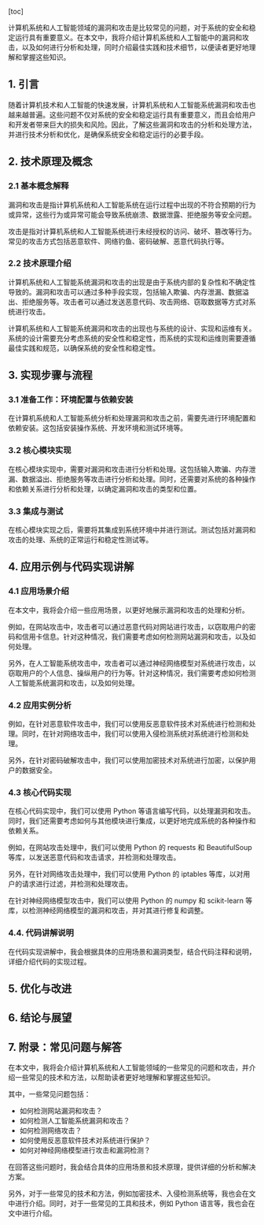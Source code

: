 
[toc]                    
                
                
计算机系统和人工智能领域的漏洞和攻击是比较常见的问题，对于系统的安全和稳定运行具有重要意义。在本文中，我将介绍计算机系统和人工智能中的漏洞和攻击，以及如何进行分析和处理，同时介绍最佳实践和技术细节，以便读者更好地理解和掌握这些知识。

## 1. 引言

随着计算机技术和人工智能的快速发展，计算机系统和人工智能系统漏洞和攻击也越来越普遍。这些问题不仅对系统的安全和稳定运行具有重要意义，而且会给用户和开发者带来巨大的损失和风险。因此，了解这些漏洞和攻击的分析和处理方法，并进行技术分析和优化，是确保系统安全和稳定运行的必要手段。

## 2. 技术原理及概念

### 2.1 基本概念解释

漏洞和攻击是指计算机系统和人工智能系统在运行过程中出现的不符合预期的行为或异常，这些行为或异常可能会导致系统崩溃、数据泄露、拒绝服务等安全问题。

攻击是指对计算机系统和人工智能系统进行未经授权的访问、破坏、篡改等行为。常见的攻击方式包括恶意软件、网络钓鱼、密码破解、恶意代码执行等。

### 2.2 技术原理介绍

计算机系统和人工智能系统漏洞和攻击的出现是由于系统内部的复杂性和不确定性导致的。漏洞和攻击可以通过多种手段实现，包括输入欺骗、内存泄漏、数据溢出、拒绝服务等。攻击者可以通过发送恶意代码、攻击网络、窃取数据等方式对系统进行攻击。

计算机系统和人工智能系统漏洞和攻击的出现也与系统的设计、实现和运维有关。系统的设计需要充分考虑系统的安全性和稳定性，而系统的实现和运维则需要遵循最佳实践和规范，以确保系统的安全性和稳定性。

## 3. 实现步骤与流程

### 3.1 准备工作：环境配置与依赖安装

在计算机系统和人工智能系统分析和处理漏洞和攻击之前，需要先进行环境配置和依赖安装。这包括安装操作系统、开发环境和测试环境等。

### 3.2 核心模块实现

在核心模块实现中，需要对漏洞和攻击进行分析和处理。这包括输入欺骗、内存泄漏、数据溢出、拒绝服务等攻击进行分析和处理。同时，还需要对系统的各种操作和依赖关系进行分析和处理，以确定漏洞和攻击的类型和位置。

### 3.3 集成与测试

在核心模块实现之后，需要将其集成到系统环境中并进行测试。测试包括对漏洞和攻击的处理、系统的正常运行和稳定性测试等。

## 4. 应用示例与代码实现讲解

### 4.1 应用场景介绍

在本文中，我将会介绍一些应用场景，以更好地展示漏洞和攻击的处理和分析。

例如，在网站攻击中，攻击者可以通过恶意代码对网站进行攻击，以窃取用户的密码和信用卡信息。针对这种情况，我们需要考虑如何检测网站漏洞和攻击，以及如何处理。

另外，在人工智能系统攻击中，攻击者可以通过神经网络模型对系统进行攻击，以窃取用户的个人信息、操纵用户的行为等。针对这种情况，我们需要考虑如何检测人工智能系统漏洞和攻击，以及如何处理。

### 4.2 应用实例分析

例如，在针对恶意软件攻击中，我们可以使用反恶意软件技术对系统进行检测和处理。同时，在针对网络攻击中，我们可以使用入侵检测系统对系统进行检测和处理。

另外，在针对密码破解攻击中，我们可以使用加密技术对系统进行加密，以保护用户的数据安全。

### 4.3 核心代码实现

在核心代码实现中，我们可以使用 Python 等语言编写代码，以处理漏洞和攻击。同时，我们还需要考虑如何与其他模块进行集成，以更好地完成系统的各种操作和依赖关系。

例如，在网站攻击处理中，我们可以使用 Python 的 requests 和 BeautifulSoup 等库，以发送恶意代码和攻击请求，并检测和处理攻击。

另外，在针对网络攻击处理中，我们可以使用 Python 的 iptables 等库，以对用户的请求进行过滤，并检测和处理攻击。

在针对神经网络模型攻击中，我们可以使用 Python 的 numpy 和 scikit-learn 等库，以检测神经网络模型的漏洞和攻击，并对其进行修复和调整。

### 4.4. 代码讲解说明

在代码实现讲解中，我会根据具体的应用场景和漏洞类型，结合代码注释和说明，详细介绍代码的实现过程。

## 5. 优化与改进

## 6. 结论与展望

## 7. 附录：常见问题与解答

在本文中，我将会介绍计算机系统和人工智能领域的一些常见的问题和攻击，并介绍一些常见的技术和方法，以帮助读者更好地理解和掌握这些知识。

其中，一些常见问题包括：

- 如何检测网站漏洞和攻击？
- 如何检测人工智能系统漏洞和攻击？
- 如何检测网络攻击？
- 如何使用反恶意软件技术对系统进行保护？
- 如何对神经网络模型进行攻击和漏洞检测？

在回答这些问题时，我会结合具体的应用场景和技术原理，提供详细的分析和解决方案。

另外，对于一些常见的技术和方法，例如加密技术、入侵检测系统等，我也会在文中进行介绍。同时，对于一些常见的工具和技术，例如 Python 语言等，我也会在文中进行介绍。

